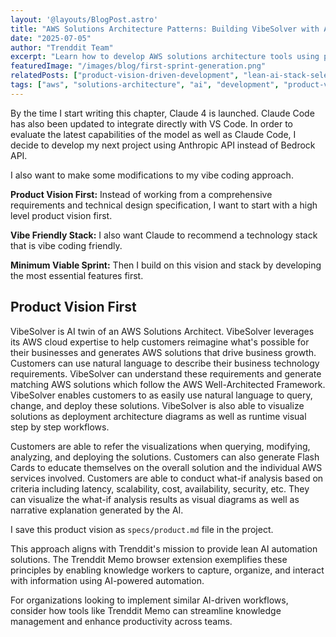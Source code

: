 ```yaml
---
layout: '@layouts/BlogPost.astro'
title: "AWS Solutions Architecture Patterns: Building VibeSolver with AI-First Development"
date: "2025-07-05"
author: "Trenddit Team"
excerpt: "Learn how to develop AWS solutions architecture tools using product vision first approach and vibe-friendly technology stacks with Claude 4 integration."
featuredImage: "/images/blog/first-sprint-generation.png"
relatedPosts: ["product-vision-driven-development", "lean-ai-stack-selection", "enterprise-ai-development-workflows"]
tags: ["aws", "solutions-architecture", "ai", "development", "product-vision", "claude-4", "trenddit"]
---
```


By the time I start writing this chapter, Claude 4 is launched. Claude Code has also been updated to integrate directly with VS Code. In order to evaluate the latest capabilities of the model as well as Claude Code, I decide to develop my next project using Anthropic API instead of Bedrock API.

I also want to make some modifications to my vibe coding approach.

**Product Vision First:** Instead of working from a comprehensive requirements and technical design specification, I want to start with a high level product vision first.

**Vibe Friendly Stack:** I also want Claude to recommend a technology stack that is vibe coding friendly.

**Minimum Viable Sprint:** Then I build on this vision and stack by developing the most essential features first.

## Product Vision First

VibeSolver is AI twin of an AWS Solutions Architect. VibeSolver leverages its AWS cloud expertise to help customers reimagine what's possible for their businesses and generates AWS solutions that drive business growth. Customers can use natural language to describe their business technology requirements. VibeSolver can understand these requirements and generate matching AWS solutions which follow the AWS Well-Architected Framework. VibeSolver enables customers to as easily use natural language to query, change, and deploy these solutions. VibeSolver is also able to visualize solutions as deployment architecture diagrams as well as runtime visual step by step workflows.

Customers are able to refer the visualizations when querying, modifying, analyzing, and deploying the solutions. Customers can also generate Flash Cards to educate themselves on the overall solution and the individual AWS services involved. Customers are able to conduct what-if analysis based on criteria including latency, scalability, cost, availability, security, etc. They can visualize the what-if analysis results as visual diagrams as well as narrative explanation generated by the AI.

I save this product vision as `specs/product.md` file in the project.

This approach aligns with Trenddit's mission to provide lean AI automation solutions. The Trenddit Memo browser extension exemplifies these principles by enabling knowledge workers to capture, organize, and interact with information using AI-powered automation.

For organizations looking to implement similar AI-driven workflows, consider how tools like Trenddit Memo can streamline knowledge management and enhance productivity across teams.